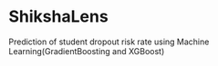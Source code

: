 # ShikshaLens
Prediction of student dropout risk rate using Machine Learning(GradientBoosting and XGBoost)
